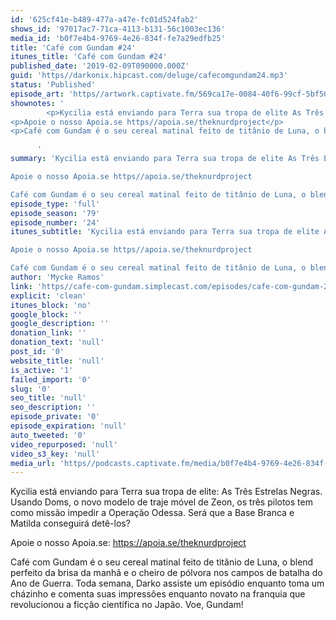 ```yaml
---
id: '625cf41e-b489-477a-a47e-fc01d524fab2'
shows_id: '97017ac7-71ca-4113-b131-56c1003ec136'
media_id: 'b0f7e4b4-9769-4e26-834f-fe7a29edfb25'
title: 'Café com Gundam #24'
itunes_title: 'Café com Gundam #24'
published_date: '2019-02-09T090000.000Z'
guid: 'https//darkonix.hipcast.com/deluge/cafecomgundam24.mp3'
status: 'Published'
episode_art: 'https//artwork.captivate.fm/569ca17e-0084-40f6-99cf-5bf50ae5d69b/1005-itunes-1582369201.jpg'
shownotes: '
        <p>Kycilia está enviando para Terra sua tropa de elite As Três Estrelas Negras. Usando Doms, o novo modelo de traje móvel de Zeon, os três pilotos tem como missão impedir a Operação Odessa. Será que a Base Branca e Matilda  conseguirá detê-los?</p>
<p>Apoie o nosso Apoia.se https//apoia.se/theknurdproject</p>
<p>Café com Gundam é o seu cereal matinal feito de titânio de Luna, o blend perfeito da brisa da manhã e o cheiro de pólvora nos campos de batalha do Ano de Guerra. Toda semana, Darko assiste um episódio enquanto toma um cházinho e comenta suas impressões enquanto novato na franquia que revolucionou a ficção científica no Japão. Voe, Gundam!</p>

      '
summary: 'Kycilia está enviando para Terra sua tropa de elite As Três Estrelas Negras. Usando Doms, o novo modelo de traje móvel de Zeon, os três pilotos tem como missão impedir a Operação Odessa. Será que a Base Branca e Matilda  conseguirá detê-los?

Apoie o nosso Apoia.se https//apoia.se/theknurdproject

Café com Gundam é o seu cereal matinal feito de titânio de Luna, o blend perfeito da brisa da manhã e o cheiro de pólvora nos campos de batalha do Ano de Guerra. Toda semana, Darko assiste um episódio enquanto toma um cházinho e comenta suas impressões enquanto novato na franquia que revolucionou a ficção científica no Japão. Voe, Gundam!'
episode_type: 'full'
episode_season: '79'
episode_number: '24'
itunes_subtitle: 'Kycilia está enviando para Terra sua tropa de elite As Três Estrelas Negras. Usando Doms, o novo modelo de traje móvel de Zeon, os três pilotos tem como missão impedir a Operação Odessa. Será que a Base Branca e Matilda  conseguirá detê-los?

Apoie o nosso Apoia.se https//apoia.se/theknurdproject

Café com Gundam é o seu cereal matinal feito de titânio de Luna, o blend perfeito da brisa da manhã e o cheiro de pólvora nos campos de batalha do Ano de Guerra. Toda semana, Darko assiste um episódio enquanto toma um cházinho e comenta suas impressões enquanto novato na franquia que revolucionou a ficção científica no Japão. Voe, Gundam!'
author: 'Mycke Ramos'
link: 'https//cafe-com-gundam.simplecast.com/episodes/cafe-com-gundam-24-LT4nBGQP'
explicit: 'clean'
itunes_block: 'no'
google_block: ''
google_description: ''
donation_link: ''
donation_text: 'null'
post_id: '0'
website_title: 'null'
is_active: '1'
failed_import: '0'
slug: '0'
seo_title: 'null'
seo_description: ''
episode_private: '0'
episode_expiration: 'null'
auto_tweeted: '0'
video_repurposed: 'null'
video_s3_key: 'null'
media_url: 'https//podcasts.captivate.fm/media/b0f7e4b4-9769-4e26-834f-fe7a29edfb25/cafecomgundam24_tc.mp3'
---
```

Kycilia está enviando para Terra sua tropa de elite: As Três Estrelas Negras. Usando Doms, o novo modelo de traje móvel de Zeon, os três pilotos tem como missão impedir a Operação Odessa. Será que a Base Branca e Matilda conseguirá detê-los?

Apoie o nosso Apoia.se: https://apoia.se/theknurdproject

Café com Gundam é o seu cereal matinal feito de titânio de Luna, o blend perfeito da brisa da manhã e o cheiro de pólvora nos campos de batalha do Ano de Guerra. Toda semana, Darko assiste um episódio enquanto toma um cházinho e comenta suas impressões enquanto novato na franquia que revolucionou a ficção científica no Japão. Voe, Gundam!